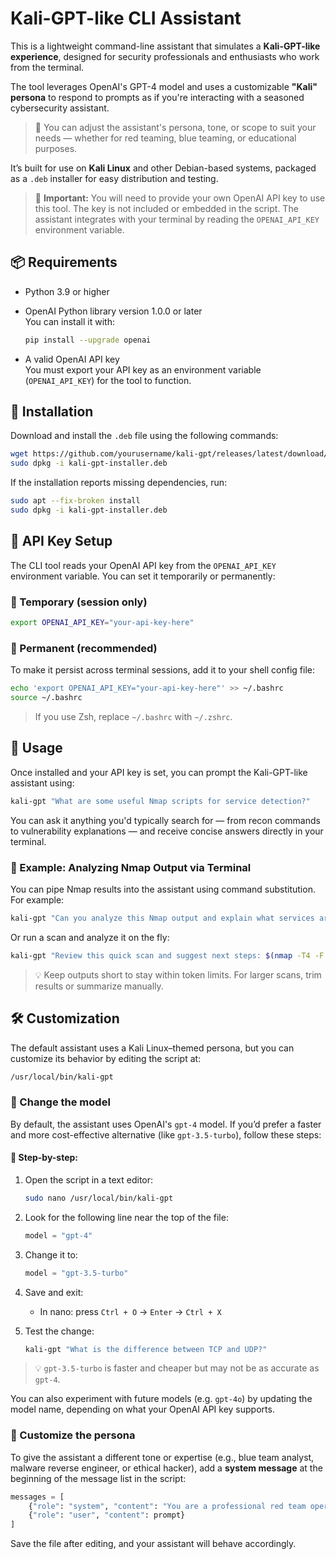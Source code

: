 # Kali-GPT-like CLI Assistant

This is a lightweight command-line assistant that simulates a **Kali-GPT-like experience**, designed for security professionals and enthusiasts who work from the terminal.

The tool leverages OpenAI's GPT-4 model and uses a customizable **"Kali" persona** to respond to prompts as if you're interacting with a seasoned cybersecurity assistant.

> 🧠 You can adjust the assistant's persona, tone, or scope to suit your needs — whether for red teaming, blue teaming, or educational purposes.

It’s built for use on **Kali Linux** and other Debian-based systems, packaged as a `.deb` installer for easy distribution and testing.

> 🔑 **Important:** You will need to provide your own OpenAI API key to use this tool. The key is not included or embedded in the script. The assistant integrates with your terminal by reading the `OPENAI_API_KEY` environment variable.

## 📦 Requirements

- Python 3.9 or higher
- OpenAI Python library version 1.0.0 or later  
  You can install it with:

  ```bash
  pip install --upgrade openai
  ```

- A valid OpenAI API key  
  You must export your API key as an environment variable (`OPENAI_API_KEY`) for the tool to function.

## 🚀 Installation

Download and install the `.deb` file using the following commands:

```bash
wget https://github.com/yourusername/kali-gpt/releases/latest/download/kali-gpt-installer.deb
sudo dpkg -i kali-gpt-installer.deb
```

If the installation reports missing dependencies, run:

```bash
sudo apt --fix-broken install
sudo dpkg -i kali-gpt-installer.deb
```

## 🔐 API Key Setup

The CLI tool reads your OpenAI API key from the `OPENAI_API_KEY` environment variable. You can set it temporarily or permanently:

### 🔹 Temporary (session only)

```bash
export OPENAI_API_KEY="your-api-key-here"
```

### 🔹 Permanent (recommended)

To make it persist across terminal sessions, add it to your shell config file:

```bash
echo 'export OPENAI_API_KEY="your-api-key-here"' >> ~/.bashrc
source ~/.bashrc
```

> If you use Zsh, replace `~/.bashrc` with `~/.zshrc`.

## 💬 Usage

Once installed and your API key is set, you can prompt the Kali-GPT-like assistant using:

```bash
kali-gpt "What are some useful Nmap scripts for service detection?"
```

You can ask it anything you'd typically search for — from recon commands to vulnerability explanations — and receive concise answers directly in your terminal.

### 📄 Example: Analyzing Nmap Output via Terminal

You can pipe Nmap results into the assistant using command substitution. For example:

```bash
kali-gpt "Can you analyze this Nmap output and explain what services are exposed? $(cat scan.txt)"
```

Or run a scan and analyze it on the fly:

```bash
kali-gpt "Review this quick scan and suggest next steps: $(nmap -T4 -F 10.0.0.1)"
```

> 💡 Keep outputs short to stay within token limits. For larger scans, trim results or summarize manually.

## 🛠️ Customization

The default assistant uses a Kali Linux–themed persona, but you can customize its behavior by editing the script at:

```bash
/usr/local/bin/kali-gpt
```

### 🔹 Change the model

By default, the assistant uses OpenAI's `gpt-4` model. If you’d prefer a faster and more cost-effective alternative (like `gpt-3.5-turbo`), follow these steps:

#### 📍 Step-by-step:

1. Open the script in a text editor:
   ```bash
   sudo nano /usr/local/bin/kali-gpt
   ```

2. Look for the following line near the top of the file:
   ```python
   model = "gpt-4"
   ```

3. Change it to:
   ```python
   model = "gpt-3.5-turbo"
   ```

4. Save and exit:
   - In nano: press `Ctrl + O` → `Enter` → `Ctrl + X`

5. Test the change:
   ```bash
   kali-gpt "What is the difference between TCP and UDP?"
   ```

> 💡 `gpt-3.5-turbo` is faster and cheaper but may not be as accurate as `gpt-4`.

You can also experiment with future models (e.g. `gpt-4o`) by updating the model name, depending on what your OpenAI API key supports.

### 🔹 Customize the persona

To give the assistant a different tone or expertise (e.g., blue team analyst, malware reverse engineer, or ethical hacker), add a **system message** at the beginning of the message list in the script:

```python
messages = [
    {"role": "system", "content": "You are a professional red team operator helping with command-line and tool advice."},
    {"role": "user", "content": prompt}
]
```

Save the file after editing, and your assistant will behave accordingly.
